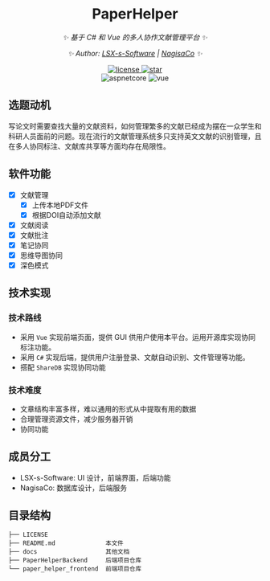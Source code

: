 <div align="center">

# PaperHelper

<!-- markdownlint-disable-next-line MD036 -->
_✨ 基于 C# 和 Vue 的多人协作文献管理平台 ✨_

_✨ Author: [LSX-s-Software](https://github.com/LSX-s-Software) | [NagisaCo](https://github.com/NagisaCo/) ✨_
</div>

<p align="center">
  <a href="license">
    <img src="https://img.shields.io/badge/LICENSE-GPLv3-red" alt="license">
  </a>
  <a href="stargazers">
    <img src="https://img.shields.io/github/stars/LSX-s-Software/PaperHelper?color=yellow&label=Github%20Stars" alt="star">
  </a>
  <br/>
  <img src="https://img.shields.io/badge/ASP.Net%20Core-6.0-512BD4" alt="aspnetcore">
  <img src="https://img.shields.io/badge/Vue-3.0-41B784" alt="vue">
</p>
<!-- markdownlint-enable MD033 -->

## 选题动机

写论文时需要查找大量的文献资料，如何管理繁多的文献已经成为摆在一众学生和科研人员面前的问题。现在流行的文献管理系统多只支持英文文献的识别管理，且在多人协同标注、文献库共享等方面均存在局限性。

## 软件功能

- [x] 文献管理
  - [x] 上传本地PDF文件
  - [x] 根据DOI自动添加文献
- [x] 文献阅读
- [x] 文献批注
- [x] 笔记协同
- [x] 思维导图协同
- [x] 深色模式

## 技术实现

### 技术路线

- 采用 `Vue` 实现前端页面，提供 GUI 供用户使用本平台。运用开源库实现协同标注功能。
- 采用 `C#` 实现后端，提供用户注册登录、文献自动识别、文件管理等功能。
- 搭配 `ShareDB` 实现协同功能

### 技术难度

- 文章结构丰富多样，难以通用的形式从中提取有用的数据
- 合理管理资源文件，减少服务器开销
- 协同功能

## 成员分工
- LSX-s-Software: UI 设计，前端界面，后端功能
- NagisaCo: 数据库设计，后端服务

## 目录结构

```
├── LICENSE
├── README.md              本文件
├── docs                   其他文档
├── PaperHelperBackend     后端项目仓库
└── paper_helper_frontend  前端项目仓库
```

